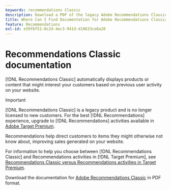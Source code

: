 ```yaml
---
keywords: recommendations Classic
description: Download a PDF of the legacy Adobe Recommendations Classic documentation.
title: Where Can I Find Documentation for Adobe Recommendations Classic?
feature: Recommendations
exl-id: e59fbf51-0c2d-4ec3-941d-d10633ce8a28
---
```

# Recommendations Classic documentation

[!DNL Recommendations Classic] automatically displays products or content that might interest your customers based on previous user activity on your website.

>[!IMPORTANT]
>
>[!DNL Recommendations Classic] is a legacy product and is no longer licensed to new customers. For the best [!DNL Recommendations] experience, upgrade to [!DNL Recommendations] activities available in [Adobe Target Premium](/help/main/c-intro/intro.md).

Recommendations help direct customers to items they might otherwise not know about, improving sales generated on your website.

For information to help you choose between [!DNL Recommendations Classic] and Recommendations activities in [!DNL Target Premium], see [Recommendations Classic versus Recommendations activities in Target Premium](/help/main/c-recommendations/c-recommendations-faq/recommendations-classic-versus-recommendations-activities-target-premium.md).

Download the documentation for [Adobe Recommendations Classic](/help/main/assets/adobe-recommendations-classic.pdf) in PDF format.
